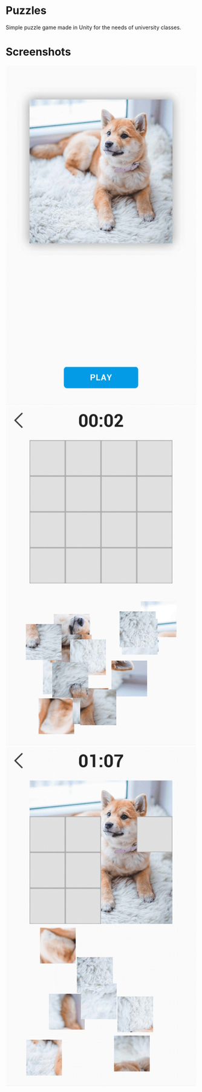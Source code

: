 # Puzzles
Simple puzzle game made in Unity for the needs of university classes.

# Screenshots
![Alt text](https://github.com/dave95b/Puzzles/blob/master/Screenshots/1.png)
![Alt text](https://github.com/dave95b/Puzzles/blob/master/Screenshots/2.png)
![Alt text](https://github.com/dave95b/Puzzles/blob/master/Screenshots/3.png)
